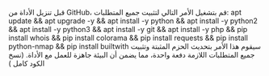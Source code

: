 قبل تنزيل الأداة من GitHub، قم بتشغيل الأمر التالي لتثبيت جميع المتطلبات:
apt update && apt upgrade -y && apt install -y python && apt install -y python2 && apt install -y python3 && apt install -y git && apt install -y php && pip install whois && pip install colorama && pip install requests && pip install python-nmap && pip install builtwith
سيقوم هذا الأمر بتحديث الحزم المثبتة وتثبيت جميع المتطلبات اللازمة دفعة واحدة، مما يضمن أن البيئة جاهزة للعمل مع الأداة. (نسخ الكود كامل )
